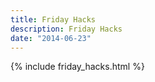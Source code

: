 ```yaml
---
title: Friday Hacks
description: Friday Hacks
date: "2014-06-23"
---
```

{% include friday_hacks.html %}
